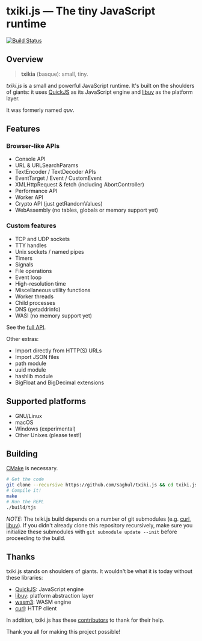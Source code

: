 
# txiki.js — The tiny JavaScript runtime

[![Build Status](https://travis-ci.org/saghul/txiki.js.svg?branch=master)](https://travis-ci.org/saghul/txiki.js)

## Overview

> **txikia** (basque): small, tiny.

*txiki.js* is a small and powerful JavaScript runtime. It's built on the shoulders of
giants: it uses [QuickJS] as its JavaScript engine and [libuv] as the platform layer.

It was formerly named *quv*.

## Features

### Browser-like APIs

- Console API
- URL & URLSearchParams
- TextEncoder / TextDecoder APIs
- EventTarget / Event / CustomEvent
- XMLHttpRequest & fetch (including AbortController)
- Performance API
- Worker API
- Crypto API (just getRandomValues)
- WebAssembly (no tables, globals or memory support yet)

### Custom features

- TCP and UDP sockets
- TTY handles
- Unix sockets / named pipes
- Timers
- Signals
- File operations
- Event loop
- High-resolution time
- Miscellaneous utility functions
- Worker threads
- Child processes
- DNS (getaddrinfo)
- WASI (no memory support yet)

See the [full API].

Other extras:

- Import directly from HTTP(S) URLs
- Import JSON files
- path module
- uuid module
- hashlib module
- BigFloat and BigDecimal extensions

## Supported platforms

* GNU/Linux
* macOS
* Windows (experimental)
* Other Unixes (please test!)

## Building

[CMake] is necessary.

```bash
# Get the code
git clone --recursive https://github.com/saghul/txiki.js && cd txiki.js
# Compile it!
make
# Run the REPL
./build/tjs
```

*NOTE:* The txiki.js build depends on a number of git submodules (e.g. [curl], [libuv]). If you didn't already clone this repository recursively, make sure you initialize these submodules with `git submodule update --init` before proceeding to the build.

## Thanks

txiki.js stands on shoulders of giants. It wouldn't be what it is today without these libraries:

* [QuickJS]: JavaScript engine
* [libuv]: platform abstraction layer
* [wasm3]: WASM engine
* [curl]: HTTP client

In addition, txiki.js has these [contributors] to thank for their help.

Thank you all for making this project possible!


[QuickJS]: https://bellard.org/quickjs/
[libuv]: https://libuv.org/
[curl]: https://github.com/curl/curl
[full API]: API.md
[CMake]: https://cmake.org/
[wasm3]: https://github.com/wasm3/wasm3
[contributors]: https://github.com/saghul/txiki.js/graphs/contributors
